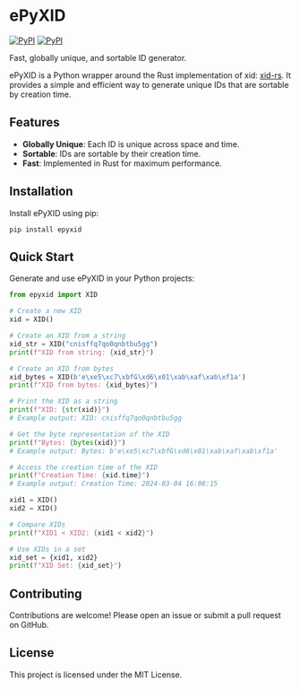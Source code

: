 # ePyXID

[![PyPI](https://img.shields.io/pypi/v/epyxid.svg)](https://pypi.python.org/pypi/epyxid)
[![PyPI](https://img.shields.io/pypi/dm/epyxid.svg)](https://pypi.python.org/pypi/epyxid)

Fast, globally unique, and sortable ID generator.

ePyXID is a Python wrapper around the Rust implementation of xid: [xid-rs](https://github.com/kazk/xid-rs). It provides a simple and efficient way to generate unique IDs that are sortable by creation time.

## Features

- **Globally Unique**: Each ID is unique across space and time.
- **Sortable**: IDs are sortable by their creation time.
- **Fast**: Implemented in Rust for maximum performance.

## Installation

Install ePyXID using pip:

```shell
pip install epyxid
```

## Quick Start

Generate and use ePyXID in your Python projects:

```python
from epyxid import XID

# Create a new XID
xid = XID()

# Create an XID from a string
xid_str = XID("cnisffq7qo0qnbtbu5gg")
print(f"XID from string: {xid_str}")

# Create an XID from bytes
xid_bytes = XID(b'e\xe5\xc7\xbfG\xd6\x01\xab\xaf\xab\xf1a')
print(f"XID from bytes: {xid_bytes}")

# Print the XID as a string
print(f"XID: {str(xid)}")
# Example output: XID: cnisffq7qo0qnbtbu5gg

# Get the byte representation of the XID
print(f"Bytes: {bytes(xid)}")
# Example output: Bytes: b'e\xe5\xc7\xbfG\xd6\x01\xab\xaf\xab\xf1a'

# Access the creation time of the XID
print(f"Creation Time: {xid.time}")
# Example output: Creation Time: 2024-03-04 16:08:15

xid1 = XID()
xid2 = XID()

# Compare XIDs
print(f"XID1 < XID2: {xid1 < xid2}")

# Use XIDs in a set
xid_set = {xid1, xid2}
print(f"XID Set: {xid_set}")
```

## Contributing

Contributions are welcome! Please open an issue or submit a pull request on GitHub.

## License

This project is licensed under the MIT License.
